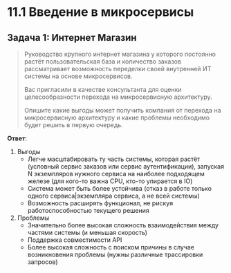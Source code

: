 # 11.1 Введение в микросервисы

## Задача 1: Интернет Магазин

>Руководство крупного интернет магазина у которого постоянно растёт пользовательская база и количество заказов рассматривает 
>возможность переделки своей внутренней ИТ системы на основе микросервисов. 
>
>Вас пригласили в качестве консультанта для оценки целесообразности перехода на микросервисную архитектуру. 
>
>Опишите какие выгоды может получить компания от перехода на микросервисную архитектуру и какие проблемы необходимо будет решить в первую очередь.

**Ответ**:

1. Выгоды
   - Легче масштабировать ту часть системы, которая растёт (условный сервис заказов или сервис аутентификации), 
запуская N экземпляров нужного сервиса на наиболее подходящем железе (для кого-то важна CPU, кто-то упирается в IO)
   - Система может быть более устойчива (отказ в работе только одного сервиса|экземпляра сервиса, а не всей системы)
   - Возможность расширять функционал, не рискуя работоспособностью текущего решения
2. Проблемы
   - Значительно более высокая сложность взаимодействия между частями системы (и меньшая скорость)
   - Поддержка совместимости API 
   - Более высокая сложность с поиском причины в случае возникновения проблемы (нужны различные трассировки запросов)
